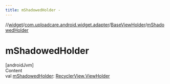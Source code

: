 ```yaml
---
title: mShadowedHolder -
---
```

//[widget](../../index.md)/[com.uploadcare.android.widget.adapter](../index.md)/[BaseViewHolder](index.md)/[mShadowedHolder](m-shadowed-holder.md)



# mShadowedHolder  
[androidJvm]  
Content  
val [mShadowedHolder](m-shadowed-holder.md): [RecyclerView.ViewHolder](https://developer.android.com/reference/kotlin/androidx/recyclerview/widget/RecyclerView.ViewHolder.html)  



